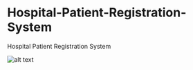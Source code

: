 # Hospital-Patient-Registration-System


Hospital Patient Registration System




![alt text](https://github.com/berkdsnr/Hospital-Patient-Registration-System/blob/master/image.png)
